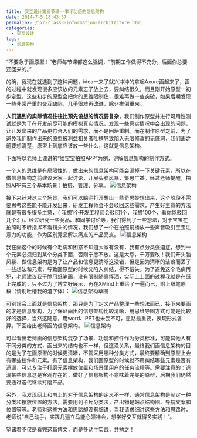 ```yaml
---
title: 交互设计第三节课——事半功倍的信息架构
date: 2014-7-5 18:43:37
permalink: /ixd-class3-information-architecture.html
categories:
  - 交互设计
tags:
  - 信息架构
---
```


“不要急于画原型！”老师每节课都这么强调，“前期工作做得不充分，后面你总要还回来的。”

的确，我现在就遇到了这种问题，idea一来了就兴冲冲的拿起Axure画起来了，画的过程中就发现很多应该放的元素忘了放上去，要纠结很久，而且刚开始原型一初步定型，这些初步的原型会把你的思维限制住，很难再做一些突破，如果后期发现一些非常严重的交互缺陷，几乎很难再改进，除非推倒重来。

**人们遇到的实际情况往往比预先设想的情况要复杂**，我们制作原型并进行可用性测试就是为了在开发前尽可能的模拟真实情况，发现一些真实情况中会出现的问题，让开发出来的产品更符合人们的需求，而不是回炉重制。而在制作原型之前，为了避免我们制作出来的原型被利益相关者吐槽导致陷入无限修改的无底洞，我们画之前要想清楚，原型上到底应该放一些什么，这就是信息架构。<!-- more -->

下面将以老师上课讲的“给宝宝拍照APP”为例，讲解信息架构的制作方式。

一个人的思维是有局限性的，做出来的信息架构可能会漏掉一下关键元素，所以在做信息架构之前建议大家一起讨论，开展头脑风暴，集思广益。经过老师提醒，拍照APP有三个基本场景：拍摄、管理、分享。
![信息架构](http://pic.ftium4.com/IA2-1.jpeg)

 

接下来针对这三个场景，我们可以脑洞打开想出一些奇思妙想出来，这个阶段不需要思考这些能不能开发出来，研发工程师会不会驳回这些需求，产生好主意的方法就是有很多很多主意，（ 我想1个开发工程师会驳回1个，我想100个，看你能驳回几个:) ）。经过研究一些竞品、和同学讨论等，我们得到了一些想法，对于宝宝在拍照时不听指挥不看镜头的情况，我们想了一个在拍照前播放一些声音吸引宝宝注意力的功能，作为区别竞品解决痛点的产品亮点。
![信息架构](http://pic.ftium4.com/IA3-1-1024x426.jpeg)

 

我在画这个的时候有个毛病和困惑不知道大家有没有，我有点分类强迫症，想到一个元素必须归到某个分类下面，否则宁愿不放。这是大忌，千万要改！我们开头脑风暴、做信息架构是为了让产品和信息更清晰这没错，但是因为清晰的洁癖而丢了一些想法和元素，导致画原型的时候又陷入纠结，得不偿失。为了避免这个毛病再犯，老师建议我干脆用纸笔画，没有限制随意挥洒，实际上上面的过程我就是在纸上完成的，只不过为了博文好展示，再在XMind上重绘了一遍而已，附上纸笔原稿（请别吐槽我的渣字体）：
![信息架构草图](http://pic.ftium4.com/IA4-1-300x225.jpeg)

 

可别误会上面就是信息架构，那只是为了定义产品整理一些想法而已，接下来要画的才是信息架构，为了保证画出的信息架构比较清晰，用思维导图方式可能是比较好的选择，当然这随意，用word、PPT也未尝不可，思路最重要，表现形式各异。下面给出老师画的信息架构。
![信息架构](http://pic.ftium4.com/IA5-1.png)

 

可以看出老师画的信息架构混杂了场景、功能和控件作为分类标准，可能其他人有不同分类的方式，画出来的结构也不一样，但这没关系，最终我们画信息架构的目的是为了在画原型的时候更清晰，不管采用哪种分类方式，最终要精确到原型上会有哪些控件和元素。有了信息架构，我们画原型的时候就不用纠结哪些元素是否有遗漏，可以专注于打磨元素摆放位置和场景里用户的任务流程等。需要注意的：遗漏某些信息这是客观存在的，做好了信息架构不意味着完美的原型，后期我们仍然要通过迭代继续打磨产品。

另外，我发现网上和书上的对于信息架构的定义不一样，通常信息架构是制定一种分类和摆放位置的方法，需要用到卡片分类法，产出物是站点结构图、导航文案和位置等等。老师对这些方法和思路却没有细讲，当我请求细讲这些方法和思路时，老师说“自己动手，实践几遍立马能心领神会，想学好交互就得多实践！”。

望诸君不仅是看完这篇博文，而是多动手实践，共勉之！